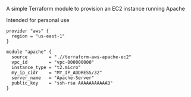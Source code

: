 A simple Terraform module to provision an EC2 instance running Apache

Intended for personal use

```hcl
provider "aws" {
  region = "us-east-1"
}

module "apache" {
  source        = ".//terraform-aws-apache-ec2"
  vpc_id        = "vpc-000000000"
  instance_type = "t2.micro"
  my_ip_cidr    = "MY_IP_ADDRESS/32"
  server_name   = "Apache-Server"
  public_key    = "ssh-rsa AAAAAAAAAAAB"
}

```